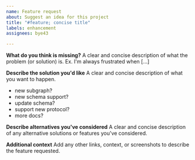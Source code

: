```yaml
---
name: Feature request
about: Suggest an idea for this project
title: "#feature; concise title"
labels: enhancement
assignees: bye43

---
```


**What do you think is missing?**
A clear and concise description of what the problem (or solution) is. Ex. I'm always frustrated when [...]

**Describe the solution you'd like**
A clear and concise description of what you want to happen.
- new subgraph?
- new schema support?
- update schema?
- support new protocol?
- more docs?

**Describe alternatives you've considered**
A clear and concise description of any alternative solutions or features you've considered.

**Additional context**
Add any other links, context, or screenshots to describe the feature requested.
